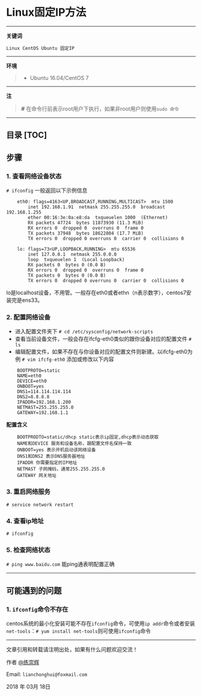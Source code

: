 # Linux固定IP方法
---
**关键词**
```
Linux CentOS Ubuntu 固定IP 
```
---
**环境**
> - Ubuntu 16.04/CentOS 7
---
**注**
> **#** 在命令行前表示root用户下执行，如果非root用户则使用```sudo 命令```
---
**目录**
[TOC]
---

## 步骤
### 1. 查看网络设备状态

```# ifconfig```
 一般返回以下示例信息
```
    eth0: flags=4163<UP,BROADCAST,RUNNING,MULTICAST>  mtu 1500
        inet 192.168.1.91  netmask 255.255.255.0  broadcast 192.168.1.255
        ether 00:16:3e:0a:e8:da  txqueuelen 1000  (Ethernet)
        RX packets 47724  bytes 11873930 (11.3 MiB)
        RX errors 0  dropped 0  overruns 0  frame 0
        TX packets 37948  bytes 18622804 (17.7 MiB)
        TX errors 0  dropped 0 overruns 0  carrier 0  collisions 0

    lo: flags=73<UP,LOOPBACK,RUNNING>  mtu 65536
        inet 127.0.0.1  netmask 255.0.0.0
        loop  txqueuelen 1  (Local Loopback)
        RX packets 0  bytes 0 (0.0 B)
        RX errors 0  dropped 0  overruns 0  frame 0
        TX packets 0  bytes 0 (0.0 B)
        TX errors 0  dropped 0 overruns 0  carrier 0  collisions 0
```

lo是localhost设备，不用管。一般存在eth0或者ethn（n表示数字），centos7安装完是ens33。

### 2. 配置网络设备
- 进入配置文件夹下
    ```# cd /etc/sysconfig/network-scripts```
- 查看当前设备文件，一般会存在ifcfg-eth0类似的跟你设备对应的配置文件
    ```# ls```
- 编辑配置文件，如果不存在与你设备对应的配置文件则新建。以ifcfg-eth0为例
    ```# vim ifcfg-eth0```
添加或修改以下内容
```
    BOOTPROTO=static
    NAME=eth0
    DEVICE=eth0
    ONBOOT=yes
    DNS1=114.114.114.114
    DNS2=8.8.8.8
    IPADDR=192.168.1.200
    NETMAST=255.255.255.0
    GATEWAY=192.168.1.1
```
**配置含义**
```
    BOOTPRODTO=static/dhcp static表示ip固定,dhcp表示动态获取
    NAME和DEVICE 服务和设备名称，跟配置文件名保持一致
    ONBOOT=yes 表示开机启动该网络设备
    DNS1和DNS2 表示DNS服务器地址
    IPADDR 你需要指定的IP地址
    NETMAST 子网掩码，通常255.255.255.0
    GATEWAY 网关地址
```
### 3. 重启网络服务
```# service network restart```

### 4. 查看ip地址
```# ifconfig```

### 5. 检查网络状态
```# ping www.baidu.com```
能ping通表明配置正确

---
## 可能遇到的问题
### 1. ```ifconfig```命令不存在  
centos系统的最小化安装可能不存在```ifconfig```命令，可使用```ip addr```命令或者安装```net-tools```：```# yum install net-tools```则可使用```ifconfig```命令

--------------------

文章引用和转载请注明出处，如果有什么问题欢迎交流！

作者 [@练崇辉][101]

Email: `lianchonghui@foxmail.com`

2018 年 03月 18日 



[101]: https://www.lianch.com
